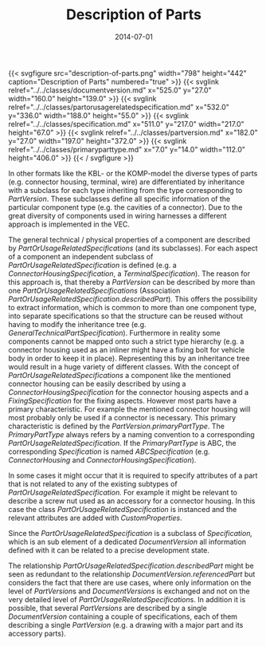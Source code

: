 ﻿---
title: Description of Parts
toc: false
type: specs
layout: diagram
date: "2014-07-01"
draft: false
specification: VEC
version: 1.1.1
documentType: "Recommendation"
elementType: Diagram
classes:
  - DocumentVersion
  - PartOrUsageRelatedSpecification
  - Specification
  - PartVersion
  - PrimaryPartType
menu:
  VEC-1.1.1:    
    parent: description-of-components
    identifier: description-of-components/description-of-parts
    weight: 1003002 

# Prev/next pager order (if `docs_section_pager` enabled in `params.toml`)
weight: 1003002
---
{{< svgfigure src="description-of-parts.png" width="798" height="442" caption="Description of Parts" numbered="true" >}}
  {{< svglink relref="../../classes/documentversion.md" x="525.0" y="27.0" width="160.0" height="139.0" >}}
  {{< svglink relref="../../classes/partorusagerelatedspecification.md" x="532.0" y="336.0" width="188.0" height="55.0" >}}
  {{< svglink relref="../../classes/specification.md" x="511.0" y="217.0" width="217.0" height="67.0" >}}
  {{< svglink relref="../../classes/partversion.md" x="182.0" y="27.0" width="197.0" height="372.0" >}}
  {{< svglink relref="../../classes/primaryparttype.md" x="7.0" y="14.0" width="112.0" height="406.0" >}}
{{< / svgfigure >}}
<p> In other formats like the KBL- or the KOMP-model the diverse types of parts (e.g. connector housing, terminal, wire) are differentiated by inheritance with a subclass for each type inheriting from the type corresponding to <i>PartVersion</i>. These subclasses define all specific information of the particular component type (e.g. the cavities of a connector). Due to the great diversity of components used in wiring harnesses a different approach is implemented in the VEC.     </p>      <p> The general technical /&#160;physical properties of a component are described by <i>PartOrUsageRelatedSpecifications </i>(and its subclasses). For each aspect of a component an independent subclass of <i>PartOrUsageRelatedSpecification</i> is defined (e.g. a <i>ConnectorHousingSpecification</i>, a <i>TerminalSpecification</i>). The reason for this approach is, that thereby a <i>PartVersion</i> can be described by more than one <i>PartOrUsageRelatedSpecifications </i>(Association <i>PartOrUsageRelatedSpecification.describedPart</i>)<i>.</i> This offers the possibility to extract information, which is common to more than one component type, into separate specifications so that the structure can be reused without having to modify the inheritance tree (e.g. <i>GeneralTechnicalPartSpecification</i>). Furthermore in reality some components cannot be mapped onto such a strict type hierarchy (e.g. a connector housing used as an inliner might have a fixing bolt for vehicle body in order to keep it in place). Representing this by an inheritance tree would result in a huge variety of different classes. With the concept of <i>PartOrUsageRelatedSpecifications </i>a component like the mentioned connector housing can be easily described by using a <i>ConnectorHousingSpecification</i> for the connector housing aspects and a <i>FixingSpecification </i>for the fixing aspects. However most parts have a primary characteristic. For example the mentioned connector housing will most probably only be used if a connector is necessary. This primary characteristic is defined by the <i>PartVersion.primaryPartType</i>. The <i>PrimaryPartType</i> always refers by a naming convention to a corresponding <i>PartOrUsageRelatedSpecification</i>. If the <i>PrimaryPartType</i> is ABC, the corresponding <i>Specification</i> is named <i>ABCSpecification</i> (e.g. <i>ConnectorHousing </i>and <i>ConnectorHousingSpecification</i>).     </p>      <p> In some cases it might occur that it is required to specify attributes of a part that is not related to any of the existing subtypes of <i>PartOrUsageRelatedSpecification.</i> For example it might be relevant to describe a screw nut used as an accessory for a connector housing. In this case the class <i>PartOrUsageRelatedSpecification</i> is instanced and the relevant attributes are added with <i>CustomProperties</i>.     </p>      <p> Since the <i>PartOrUsageRelatedSpecification</i> is a subclass of <i>Specification, </i>which is an sub element of a dedicated <i>DocumentVersion </i>all information defined with it can be related to a precise development state.     </p>      <p> The relationship <i>PartOrUsageRelatedSpecification.describedPart</i> might be seen as redundant to the relationship <i>DocumentVersion.referencedPart</i> but considers the fact that there are use cases, where only information on the level of <i>PartVersion</i>s and <i>DocumentVersions </i>is exchanged and not on the very detailed level of <i>PartOrUsageRelatedSpecification</i>s. In addition it is possible, that several <i>PartVersions</i> are described by a single <i>DocumentVersion</i> containing a couple of specifications, each of them describing a single <i>PartVersion </i>(e.g. a drawing with a major part and its accessory parts).      </p>